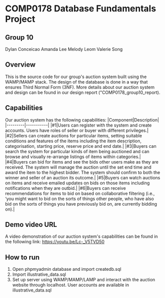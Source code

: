 # COMP0178 Database Fundamentals Project
## Group 10
Dylan Conceicao
Amanda Lee
Melody Leom
Valerie Song

## Overview
This is the source code for our group's auction system built using the WAMP/MAMP stack. The design of the database is done in a way that ensures Third Normal Form (3NF). More details about our auction system and design can be found in our design report ("COMP0178_group10_report).

## Capabilities
Our auction system has the following capabilities:
|Component|Description|
|---------|-----------|
|#1|Users can register with the system and create accounts. Users have roles of seller or buyer with different privileges.|
|#2|Sellers can create auctions for particular items, setting suitable conditions and features of the items including the item description, categorisation, starting price, reserve price and end date.|
|#3|Buyers can search the system for particular kinds of item being auctioned and can browse and visually re-arrange listings of items within categories.|
|#4|Buyers can bid for items and see the bids other users make as they are received. The system will manage the auction until the set end time and award the item to the highest bidder. The system should confirm to both the winner and seller of an auction its outcome.|
|#5|Buyers can watch auctions on items and receive emailed updates on bids on those items including notifications when they are outbid.|
|#6|Buyers can receive recommendations for items to bid on based on collaborative filtering (i.e., ‘you might want to bid on the sorts of things other people, who have also bid on the sorts of things you have previously bid on, are currently bidding on).|

## Demo video URL
A video demonstration of our auction system's capabilities can be found in the following link: https://youtu.be/Lc-_V5TVD50

## How to run
1. Open phpmyadmin database and import createdb.sql
2. Import illustrative_data.sql
3. Set up server using WAMP/MAMP/LAMP and interact with the auction website through localhost. User accounts are available in illustrative_data.sql


